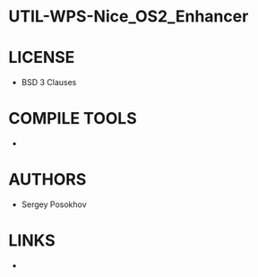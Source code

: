 UTIL-WPS-Nice_OS2_Enhancer
==========================


LICENSE
===============
* BSD 3 Clauses

COMPILE TOOLS
===============
* 

AUTHORS
===============
* Sergey Posokhov

LINKS
===============
* 
